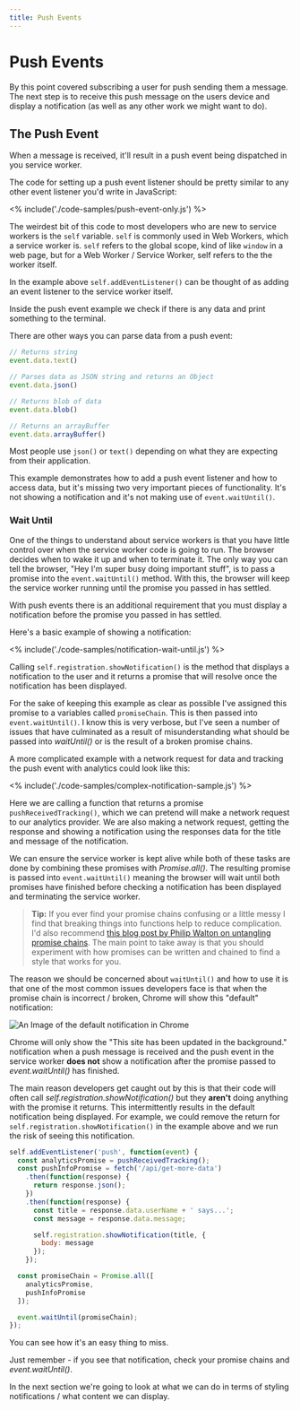 ```yaml
---
title: Push Events
---
```

# Push Events

By this point covered subscribing a user for push sending them a message. The next step is to receive this push message on the users device and display a notification (as well as any other work we might want to do).

## The Push Event

When a message is received, it'll result in a push event being dispatched in you service worker.

The code for setting up a push event listener should be pretty similar to any other event listener you'd write in JavaScript:

<% include('./code-samples/push-event-only.js') %>

The weirdest bit of this code to most developers who are new to service workers is the `self` variable. `self` is commonly used in Web Workers, which a service worker is. `self` refers to the global scope, kind of like `window` in a web page, but for a Web Worker / Service Worker, self refers to the the worker itself.

In the example above `self.addEventListener()` can be thought of as adding an event listener to the service worker itself.

Inside the push event example we check if there is any data and print something to the terminal.

There are other ways you can parse data from a push event:

```javascript
// Returns string
event.data.text()

// Parses data as JSON string and returns an Object
event.data.json()

// Returns blob of data
event.data.blob()

// Returns an arrayBuffer
event.data.arrayBuffer()
```

Most people use `json()` or `text()` depending on what they are expecting from their application.

This example demonstrates how to add a push event listener and how to access data, but it's missing two very important pieces of functionality. It's not showing a notification and it's not making use of `event.waitUntil()`.

### Wait Until

One of the things to understand about service workers is that you have little control over when the service worker code is going to run. The browser decides when to wake it up and when to terminate it. The only way you can tell the browser, "Hey I'm super busy doing important stuff", is to pass a promise into the `event.waitUntil()` method. With this, the browser will keep the service worker running until the promise you passed in has settled.

With push events there is an additional requirement that you must display a notification before the promise you passed in has settled.

Here's a basic example of showing a notification:

<% include('./code-samples/notification-wait-until.js') %>

Calling `self.registration.showNotification()` is the method that displays a notification to the user and it returns a promise that will resolve once the notification has been displayed.

For the sake of keeping this example as clear as possible I've assigned this promise to a variables called `promiseChain`. This is then passed into `event.waitUntil()`. I know this is very verbose, but I've seen a number of issues that have culminated as a result of misunderstanding what should be passed into *waitUntil()* or is the result of a broken promise chains.

A more complicated example with a network request for data and tracking the push event with analytics could look like this:

<% include('./code-samples/complex-notification-sample.js') %>

Here we are calling a function that returns a promise `pushReceivedTracking()`, which we can pretend will make a network request to our analytics provider.
We are also making a network request, getting the response and showing a
notification using the responses data for the title and message of the notification.

We can ensure the service worker is kept alive while both of these tasks are done by combining these promises with *Promise.all()*. The resulting promise is passed into `event.waitUntil()` meaning the browser will wait until both promises have finished before checking a notification has been displayed and terminating the service worker.

> **Tip:** If you ever find your promise chains confusing or a little messy
> I find that breaking things into functions help to reduce complication.
> I'd also recommend
> [this blog post by Philip Walton on untangling promise chains](https://philipwalton.com/articles/untangling-deeply-nested-promise-chains/).
> The main point to take away is that you should experiment with how promises can be written and chained to find a style that works for you.

The reason we should be concerned about `waitUntil()` and how to use it is that one of the most common issues developers face is that when the promise chain is incorrect / broken, Chrome will show this "default" notification:

![An Image of the default notification in Chrome](/images/default-notification-mobile.png)

Chrome will only show the "This site has been updated in the background." notification when a push message is received and the push event in the service worker **does not** show a notification after the promise passed to *event.waitUntil()* has finished.

The main reason developers get caught out by this is that their code will
often call *self.registration.showNotification()* but they **aren't** doing
anything with the promise it returns. This intermittently results in the default notification being displayed. For example, we could remove the return for `self.registration.showNotification()` in the example above and we run the risk of seeing this notification.

```javascript
self.addEventListener('push', function(event) {
  const analyticsPromise = pushReceivedTracking();
  const pushInfoPromise = fetch('/api/get-more-data')
    .then(function(response) {
      return response.json();
    })
    .then(function(response) {
      const title = response.data.userName + ' says...';
      const message = response.data.message;

      self.registration.showNotification(title, {
        body: message
      });
    });

  const promiseChain = Promise.all([
    analyticsPromise,
    pushInfoPromise
  ]);

  event.waitUntil(promiseChain);
});
```

You can see how it's an easy thing to miss.

Just remember - if you see that notification, check your promise chains and *event.waitUntil()*.

In the next section we're going to look at what we can do in terms of styling notifications / what content we can display.
